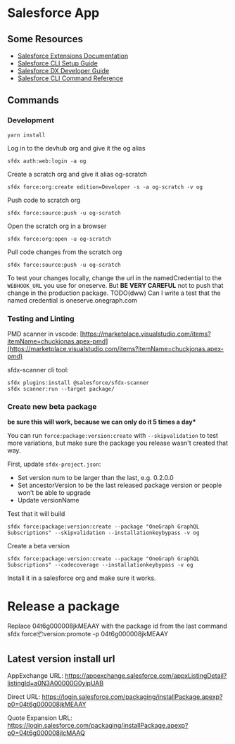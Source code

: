 # Salesforce App

## Some Resources

- [Salesforce Extensions Documentation](https://developer.salesforce.com/tools/vscode/)
- [Salesforce CLI Setup Guide](https://developer.salesforce.com/docs/atlas.en-us.sfdx_setup.meta/sfdx_setup/sfdx_setup_intro.htm)
- [Salesforce DX Developer Guide](https://developer.salesforce.com/docs/atlas.en-us.sfdx_dev.meta/sfdx_dev/sfdx_dev_intro.htm)
- [Salesforce CLI Command Reference](https://developer.salesforce.com/docs/atlas.en-us.sfdx_cli_reference.meta/sfdx_cli_reference/cli_reference.htm)

## Commands

### Development

```
yarn install
```

Log in to the devhub org and give it the og alias

```
sfdx auth:web:login -a og
```

Create a scratch org and give it alias og-scratch

```
sfdx force:org:create edition=Developer -s -a og-scratch -v og
```

Push code to scratch org

```
sfdx force:source:push -u og-scratch
```

Open the scratch org in a browser

```
sfdx force:org:open -u og-scratch
```

Pull code changes from the scratch org

```
sfdx force:source:push -u og-scratch
```

To test your changes locally, change the url in the namedCredential to the `WEBHOOK_URL` you use for oneserve. But **BE VERY CAREFUL** not to push that change in the production package. TODO(dww) Can I write a test that the named credential is oneserve.onegraph.com

### Testing and Linting

PMD scanner in vscode:
[https://marketplace.visualstudio.com/items?itemName=chuckjonas.apex-pmd](https://marketplace.visualstudio.com/items?itemName=chuckjonas.apex-pmd)

sfdx-scanner cli tool:

```
sfdx plugins:install @salesforce/sfdx-scanner
sfdx scanner:run --target package/
```

### Create new beta package

**be sure this will work, because we can only do it 5 times a day\***

You can run `force:package:version:create` with `--skipvalidation` to test more variations, but make sure the package you release wasn't created that way.

First, update `sfdx-project.json`:

- Set version num to be larger than the last, e.g. 0.2.0.0
- Set ancestorVersion to be the last released package version or people won't be able to upgrade
- Update versionName

Test that it will build
```
sfdx force:package:version:create --package "OneGraph GraphQL Subscriptions" --skipvalidation --installationkeybypass -v og
```

Create a beta version
```
sfdx force:package:version:create --package "OneGraph GraphQL Subscriptions" --codecoverage --installationkeybypass -v og
```
Install it in a salesforce org and make sure it works.

# Release a package

Replace 04t6g000008jkMEAAY with the package id from the last command
sfdx force:package:version:promote -p 04t6g000008jkMEAAY

## Latest version install url

AppExchange URL: https://appexchange.salesforce.com/appxListingDetail?listingId=a0N3A00000G0yipUAB

Direct URL: https://login.salesforce.com/packaging/installPackage.apexp?p0=04t6g000008jkMEAAY

Quote Expansion URL: https://login.salesforce.com/packaging/installPackage.apexp?p0=04t6g000008jlcMAAQ
